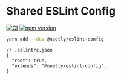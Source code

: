 # Shared ESLint Config

[![CI](https://github.com/neetly/eslint-config/actions/workflows/ci.yml/badge.svg)](https://github.com/neetly/eslint-config/actions/workflows/ci.yml)
[![npm version](https://img.shields.io/npm/v/@neetly/eslint-config)](https://www.npmjs.com/package/@neetly/eslint-config)

```sh
yarn add --dev @neetly/eslint-config
```

```jsonc
// .eslintrc.json
{
  "root": true,
  "extends": "@neetly/eslint-config",
}
```
